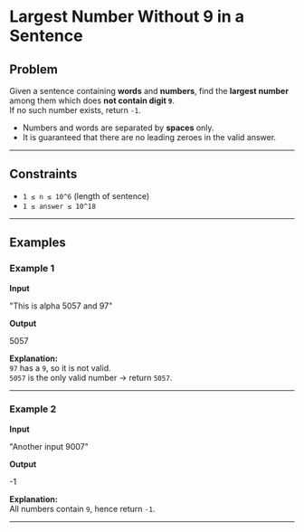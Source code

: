 # Largest Number Without 9 in a Sentence

## Problem
Given a sentence containing **words** and **numbers**, find the **largest number** among them which does **not contain digit `9`**.  
If no such number exists, return `-1`.

- Numbers and words are separated by **spaces** only.
- It is guaranteed that there are no leading zeroes in the valid answer.

---

## Constraints
- `1 ≤ n ≤ 10^6` (length of sentence)
- `1 ≤ answer ≤ 10^18`

---

## Examples

### Example 1
**Input**

"This is alpha 5057 and 97"

**Output**

5057

**Explanation:**  
`97` has a `9`, so it is not valid.  
`5057` is the only valid number → return `5057`.

---

### Example 2
**Input**

"Another input 9007"

**Output**

-1

**Explanation:**  
All numbers contain `9`, hence return `-1`.

---
